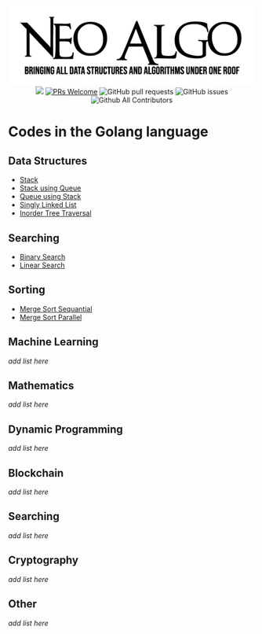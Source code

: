 <p align="center">
    <img src="../img/neo_algo.png"><br>
    <img src="https://img.shields.io/github/license/tesseractcoding/neoalgo?style=flat">
    <a href="http://makeapullrequest.com" target="_blank"><img src="https://img.shields.io/badge/PRs-welcome-brightgreen.svg?style=flat" alt="PRs Welcome"></a>
    <img alt="GitHub pull requests" src="https://img.shields.io/github/issues-pr/tesseractcoding/neoalgo">
    <img alt="GitHub issues" src="https://img.shields.io/github/issues/tesseractcoding/neoalgo">
    <img alt="Github All Contributors" src="https://img.shields.io/github/all-contributors/tesseractcoding/neoalgo">
</p>

# Codes in the Golang language

## Data Structures
* [Stack](./ds/Stack.go)
* [Stack using Queue](./ds/stack_using_queue.go)
* [Queue using Stack](./ds/queue_using_stack.go)
* [Singly Linked List](./ds/singly_linked_list.go)
* [Inorder Tree Traversal](ds/inorder_traversal_binarytree.go)

## Searching
* [Binary Search](/search/binary_search.go)
* [Linear Search](/search/linear_search.go)

## Sorting
* [Merge Sort Sequantial](./sort/merge_sort_sequential.go)
* [Merge Sort Parallel](./sort/merge_sort_parallel.go)

## Machine Learning
_add list here_

## Mathematics
_add list here_

## Dynamic Programming
_add list here_

## Blockchain
_add list here_

## Searching
_add list here_

## Cryptography
_add list here_

## Other
_add list here_
